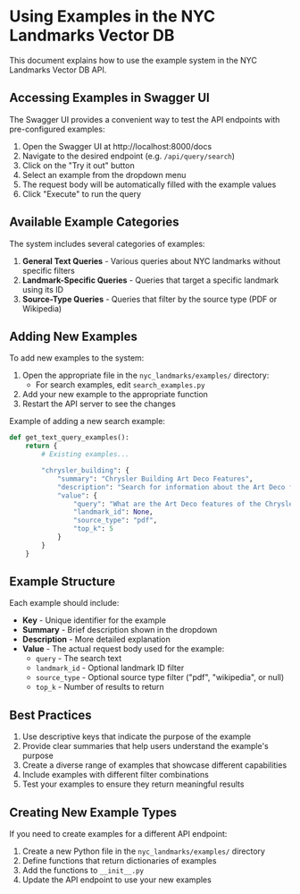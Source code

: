 # Using Examples in the NYC Landmarks Vector DB

This document explains how to use the example system in the NYC Landmarks Vector DB API.

## Accessing Examples in Swagger UI

The Swagger UI provides a convenient way to test the API endpoints with pre-configured examples:

1. Open the Swagger UI at http://localhost:8000/docs
2. Navigate to the desired endpoint (e.g. `/api/query/search`)
3. Click on the "Try it out" button
4. Select an example from the dropdown menu
5. The request body will be automatically filled with the example values
6. Click "Execute" to run the query

## Available Example Categories

The system includes several categories of examples:

1. **General Text Queries** - Various queries about NYC landmarks without specific filters
2. **Landmark-Specific Queries** - Queries that target a specific landmark using its ID
3. **Source-Type Queries** - Queries that filter by the source type (PDF or Wikipedia)

## Adding New Examples

To add new examples to the system:

1. Open the appropriate file in the `nyc_landmarks/examples/` directory:
   - For search examples, edit `search_examples.py`
2. Add your new example to the appropriate function
3. Restart the API server to see the changes

Example of adding a new search example:

```python
def get_text_query_examples():
    return {
        # Existing examples...

        "chrysler_building": {
            "summary": "Chrysler Building Art Deco Features",
            "description": "Search for information about the Art Deco features of the Chrysler Building",
            "value": {
                "query": "What are the Art Deco features of the Chrysler Building?",
                "landmark_id": None,
                "source_type": "pdf",
                "top_k": 5
            }
        }
    }
```

## Example Structure

Each example should include:

- **Key** - Unique identifier for the example
- **Summary** - Brief description shown in the dropdown
- **Description** - More detailed explanation
- **Value** - The actual request body used for the example:
  - `query` - The search text
  - `landmark_id` - Optional landmark ID filter
  - `source_type` - Optional source type filter ("pdf", "wikipedia", or null)
  - `top_k` - Number of results to return

## Best Practices

1. Use descriptive keys that indicate the purpose of the example
2. Provide clear summaries that help users understand the example's purpose
3. Create a diverse range of examples that showcase different capabilities
4. Include examples with different filter combinations
5. Test your examples to ensure they return meaningful results

## Creating New Example Types

If you need to create examples for a different API endpoint:

1. Create a new Python file in the `nyc_landmarks/examples/` directory
2. Define functions that return dictionaries of examples
3. Add the functions to `__init__.py`
4. Update the API endpoint to use your new examples
